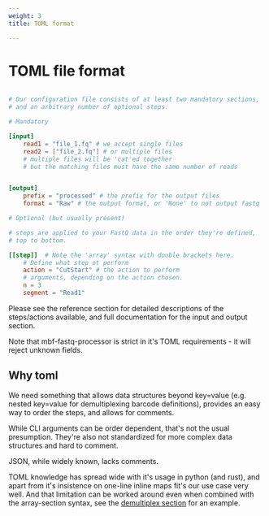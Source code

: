 ```yaml
---
weight: 3
title: TOML format

---
```

# TOML file format



```toml

# Our configuration file consists of at least two mandatory sections,
# and an arbitrary number of optional steps.

# Mandatory

[input]
    read1 = "file_1.fq" # we accept single files
    read2 = ["file_2.fq"] # or multiple files
    # multiple files will be 'cat'ed together
    # but the matching files must have the same number of reads


[output]
    prefix = "processed" # the prefix for the output files
    format = "Raw" # the output format, or 'None' to not output fastq

# Optional (but usually present)

# steps are applied to your FastQ data in the order they're defined,
# top to bottom.

[[step]]  # Note the 'array' syntax with double brackets here.
    # Define what step ot perform
    action = "CutStart" # the action to perform
    # arguments, depending on the action chosen.
    n = 3 
    segment = "Read1"
```

Please see the reference section for detailed descriptions of the steps/actions available,
and full documentation for the input and output section.

Note that mbf-fastq-processor is strict in it's TOML requirements - it will 
reject unknown fields.


## Why toml

We need something that allows data structures beyond key=value (e.g. nested
key=value for demultiplexing barcode definitions), provides an easy way to
order the steps, and allows for comments.

While CLI arguments can be order dependent, that's not the usual presumption.
They're also not standardized for more complex data structures and hard to comment.

JSON, while widely known, lacks comments.

TOML knowledge has spread wide with it's usage in python (and rust), 
and apart from it's insistence on one-line inline maps fit's our use case very well.
And that limitation can be worked around even when combined with the array-section syntax,
see the [demultiplex section](../demultiplex) for an example.